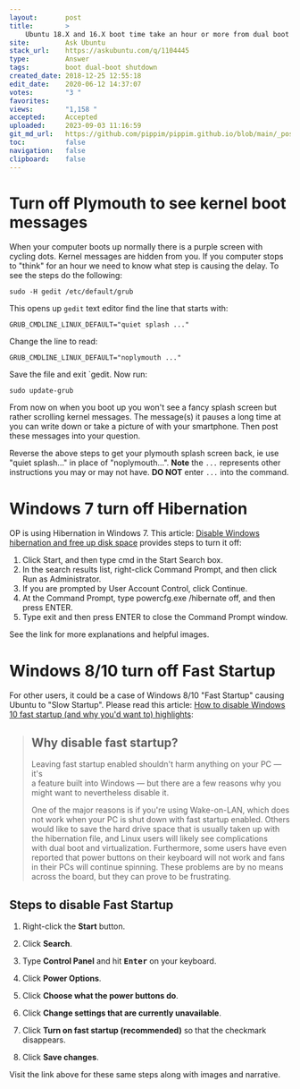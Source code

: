 ```yaml
---
layout:       post
title:        >
    Ubuntu 18.X and 16.X boot time take an hour or more from dual boot laptop
site:         Ask Ubuntu
stack_url:    https://askubuntu.com/q/1104445
type:         Answer
tags:         boot dual-boot shutdown
created_date: 2018-12-25 12:55:18
edit_date:    2020-06-12 14:37:07
votes:        "3 "
favorites:    
views:        "1,158 "
accepted:     Accepted
uploaded:     2023-09-03 11:16:59
git_md_url:   https://github.com/pippim/pippim.github.io/blob/main/_posts/2018/2018-12-25-Ubuntu-18.X-and-16.X-boot-time-take-an-hour-or-more-from-dual-boot-laptop.md
toc:          false
navigation:   false
clipboard:    false
---
```


# Turn off Plymouth to see kernel boot messages

When your computer boots up normally there is a purple screen with cycling dots. Kernel messages are hidden from you. If you computer stops to "think" for an hour we need to know what step is causing the delay. To see the steps do the following:

``` 
sudo -H gedit /etc/default/grub
```

This opens up `gedit` text editor find the line that starts with:

``` 
GRUB_CMDLINE_LINUX_DEFAULT="quiet splash ..."
```

Change the line to read:

``` 
GRUB_CMDLINE_LINUX_DEFAULT="noplymouth ..."
```

Save the file and exit `gedit. Now run:

``` 
sudo update-grub
```

From now on when you boot up you won't see a fancy splash screen but rather scrolling kernel messages. The message(s) it pauses a long time at you can write down or take a picture of with your smartphone. Then post these messages into your question.

Reverse the above steps to get your plymouth splash screen back, ie use "quiet splash..." in place of "noplymouth...". **Note** the `...` represents other instructions you may or may not have. **DO NOT** enter `...` into the command.

# Windows 7 turn off Hibernation

OP is using Hibernation in Windows 7. This article: [Disable Windows hibernation and free up disk space][1] provides steps to turn it off:

1. Click Start, and then type cmd in the Start Search box.
2. In the search results list, right-click Command Prompt, and then click Run as Administrator.
3. If you are prompted by User Account Control, click Continue.
4. At the Command Prompt, type powercfg.exe /hibernate off, and then press ENTER.
5. Type exit and then press ENTER to close the Command Prompt window.

See the link for more explanations and helpful images.

# Windows 8/10 turn off Fast Startup
For other users, it could be a case of Windows 8/10 "Fast Startup" causing Ubuntu to "Slow Startup". Please read this article: [How to disable Windows 10 fast startup (and why you'd want to) highlights][2]:

> ## Why disable fast startup?  
>   
> Leaving fast startup enabled shouldn't harm anything on your PC — it's  
> a feature built into Windows — but there are a few reasons why you  
> might want to nevertheless disable it.  
>   
> One of the major reasons is if you're using Wake-on-LAN, which does  
> not work when your PC is shut down with fast startup enabled. Others  
> would like to save the hard drive space that is usually taken up with  
> the hibernation file, and Linux users will likely see complications  
> with dual boot and virtualization. Furthermore, some users have even  
> reported that power buttons on their keyboard will not work and fans  
> in their PCs will continue spinning. These problems are by no means  
> across the board, but they can prove to be frustrating.  

## Steps to disable Fast Startup

1. Right-click the **Start** button.

2. Click **Search**.

3. Type **Control Panel** and hit <kbd>**Enter**</kbd> on your keyboard.

4. Click **Power Options**.

5. Click **Choose what the power buttons do**.

6. Click **Change settings that are currently unavailable**.

7. Click **Turn on fast startup (recommended)** so that the checkmark disappears.

8. Click **Save changes**.

Visit the link above for these same steps along with images and narrative.


  [1]: https://www.geeksinphoenix.com/blog/post/2011/07/28/Disable-Windows-hibernation-and-free-up-disk-space.aspx
  [2]: https://www.windowscentral.com/how-disable-windows-10-fast-startup
